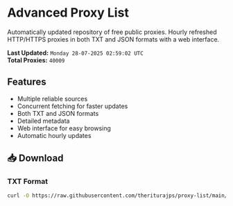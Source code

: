 # Advanced Proxy List

Automatically updated repository of free public proxies. Hourly refreshed HTTP/HTTPS proxies in both TXT and JSON formats with a web interface.

**Last Updated:** `Monday 28-07-2025 02:59:02 UTC`  
**Total Proxies:** `40009`

## Features
- Multiple reliable sources
- Concurrent fetching for faster updates
- Both TXT and JSON formats
- Detailed metadata
- Web interface for easy browsing
- Automatic hourly updates

## 📥 Download

### TXT Format
```bash
curl -O https://raw.githubusercontent.com/theriturajps/proxy-list/main/proxies.txt